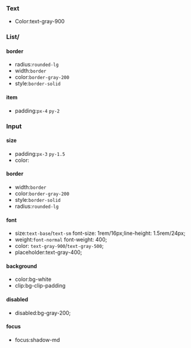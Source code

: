 
### Text 
- Color:text-gray-900


### List/
#### border
-  radius:`rounded-lg`
-  width:`border`
-  color:`border-gray-200`
-  style:`border-solid`
#### item 
- padding:`px-4` `py-2`


### Input
#### size
- padding:`px-3` `py-1.5`
- color:

#### border
- width:`border`
- color:`border-gray-200`
- style:`border-solid`
- radius:`rounded-lg`

#### font
- size:`text-base`/`text-sm`   font-size: 1rem/16px;line-height: 1.5rem/24px; 
- weight:`font-normal`   font-weight: 400;
- color: `text-gray-900`/`text-gray-500`;
- placeholder:text-gray-400;

#### background
- color:bg-white
- clip:bg-clip-padding

#### disabled
- disabled:bg-gray-200;

#### focus
- focus:shadow-md